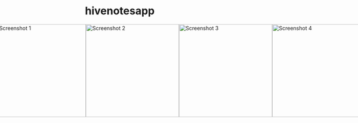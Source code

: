 # hivenotesapp

<div style="display:flex; justify-content:center;">
  <img src="https://user-images.githubusercontent.com/115031668/236799157-f95fe230-de72-43b7-8a02-d42310884d4c.png" width="250" alt="Screenshot 1">
  <img src="https://user-images.githubusercontent.com/115031668/236799167-cc1642b5-4035-488b-94d0-a6f558ec12de.png" width="250" alt="Screenshot 2">
  <img src="https://user-images.githubusercontent.com/115031668/236799176-1fbc8934-0b01-41ff-bc3e-92a83efb0d16.png" width="250" alt="Screenshot 3">
  <img src="https://user-images.githubusercontent.com/115031668/236799183-a5a09cf0-b92e-4b24-9d2f-7871ee0a8635.png" width="250" alt="Screenshot 4">
</div>
